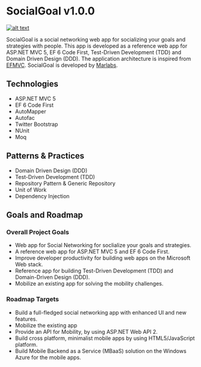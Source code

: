 SocialGoal v1.0.0
================
[![alt text](http://www.marlabs.com/sites/default/files/logo.png "Marlabs")](https://www.marlabs.com)

SocialGoal is a social networking web app for socializing your goals and strategies with people. This app is developed as a reference web app for ASP.NET MVC 5, EF 6 Code First, Test-Driven Development (TDD) and Domain Driven Design (DDD). The application architecture is inspired from [EFMVC](http://efmvc.codeplex.com/). SocialGoal is developed by [Marlabs](https://www.marlabs.com).


Technologies
------------
* ASP.NET MVC 5
* EF 6 Code First 
* AutoMapper
* Autofac
* Twitter Bootstrap
* NUnit
* Moq

Patterns & Practices
---------------------
* Domain Driven Design (DDD)
* Test-Driven Development (TDD)
* Repository Pattern & Generic Repository
* Unit of Work 
* Dependency Injection

Goals and Roadmap
-----------------

### Overall Project Goals

* Web app for Social Networking for soclialize your goals and strategies.
* A reference web app for ASP.NET MVC 5 and EF 6 Code First.
* Improve developer productivity for building web apps on the Microsoft Web stack.
* Reference app for building Test-Driven Development (TDD) and Domain-Driven Design (DDD).
* Mobilize an existing app for solving the mobility challenges.

### Roadmap Targets

* Build a full-fledged social networking app with enhanced UI and new features.
* Mobilize the existing app
 * Provide an API for Mobility, by using ASP.NET Web API 2.  
 * Build cross platform, minimalist mobile apps by using HTML5/JavaScript platform.
 * Build Mobile Backend as a Service (MBaaS) solution on the Windows Azure for the mobile apps. 



 

